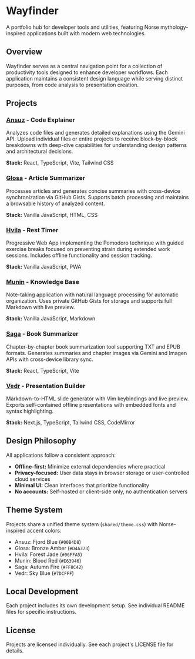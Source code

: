 # Wayfinder

A portfolio hub for developer tools and utilities, featuring Norse mythology-inspired applications built with modern web technologies.

## Overview

Wayfinder serves as a central navigation point for a collection of productivity tools designed to enhance developer workflows. Each application maintains a consistent design language while serving distinct purposes, from code analysis to presentation creation.

## Projects

### [Ansuz](../ansuz) - Code Explainer
Analyzes code files and generates detailed explanations using the Gemini API. Upload individual files or entire projects to receive block-by-block breakdowns with deep-dive capabilities for understanding design patterns and architectural decisions.

**Stack:** React, TypeScript, Vite, Tailwind CSS

### [Glosa](../glosa) - Article Summarizer
Processes articles and generates concise summaries with cross-device synchronization via GitHub Gists. Supports batch processing and maintains a browsable history of analyzed content.

**Stack:** Vanilla JavaScript, HTML, CSS

### [Hvila](../hvila) - Rest Timer
Progressive Web App implementing the Pomodoro technique with guided exercise breaks focused on preventing strain during extended work sessions. Includes offline functionality and session tracking.

**Stack:** Vanilla JavaScript, PWA

### [Munin](../munin) - Knowledge Base
Note-taking application with natural language processing for automatic organization. Uses private GitHub Gists for storage and supports full Markdown with live preview.

**Stack:** Vanilla JavaScript, Markdown

### [Saga](../saga) - Book Summarizer
Chapter-by-chapter book summarization tool supporting TXT and EPUB formats. Generates summaries and chapter images via Gemini and Imagen APIs with cross-device library sync.

**Stack:** React, TypeScript, Vite

### [Vedr](../vedr) - Presentation Builder
Markdown-to-HTML slide generator with Vim keybindings and live preview. Exports self-contained offline presentations with embedded fonts and syntax highlighting.

**Stack:** Next.js, TypeScript, Tailwind CSS, CodeMirror

## Design Philosophy

All applications follow a consistent approach:

- **Offline-first:** Minimize external dependencies where practical
- **Privacy-focused:** User data stays in browser storage or user-controlled cloud services
- **Minimal UI:** Clean interfaces that prioritize functionality
- **No accounts:** Self-hosted or client-side only, no authentication servers

## Theme System

Projects share a unified theme system (`shared/theme.css`) with Norse-inspired accent colors:

- Ansuz: Fjord Blue (`#00B4D8`)
- Glosa: Bronze Amber (`#D4A373`)
- Hvila: Forest Jade (`#06FFA5`)
- Munin: Blood Red (`#E63946`)
- Saga: Autumn Fire (`#FF8C42`)
- Vedr: Sky Blue (`#7DCFFF`)

## Local Development

Each project includes its own development setup. See individual README files for specific instructions.

## License

Projects are licensed individually. See each project's LICENSE file for details.

